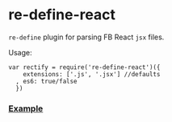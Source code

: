 re-define-react
==========================

`re-define` plugin for parsing FB React `jsx` files.

Usage:

```
var rectify = require('re-define-react')({
    extensions: ['.js', '.jsx'] //defaults
  , es6: true/false
  })
```

### [Example](https://github.com/damianbaar/react-re-define-test)
